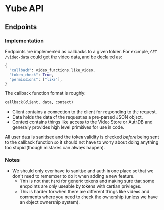 # Yube API

## Endpoints

### Implementation

Endpoints are implemented as callbacks to a given folder. For example, `GET /video-data` could get the video data, and be declared as:

```py
{
  "callback": video_functions.like_video,
  "token_check": True,
  "permissions": ["like"],
}
```

The callback function format is roughly:

```py
callback(client, data, context)
```

* Client contains a connection to the client for responding to the request.
* Data holds the data of the request as a pre-parsed JSON object.
* Context contains things like access to the Video Store or AuthDB and generally provides high level primitives for use in code.

All user data is sanitised and the token validity is checked *before* being sent to the callback function so it should not have to worry about doing anything too stupid (though mistakes can always happen).

### Notes

* We should only ever have to sanitise and auth in one place so that we don't need to remember to do it when adding a new feature.
  * This is not that hard for generic tokens and making sure that some endpoints are only useable by tokens with certian privleges.
  * This is harder for when there are different things like videos and comments where you need to check the ownership (unless we have an object ownership system).
